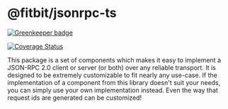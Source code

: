 @fitbit/jsonrpc-ts
===============

[![Greenkeeper badge](https://badges.greenkeeper.io/Fitbit/jsonrpc-ts.svg)](https://greenkeeper.io/)

[![Coverage Status](https://coveralls.io/repos/github/Fitbit/jsonrpc-ts/badge.svg?branch=master)](https://coveralls.io/github/Fitbit/jsonrpc-ts?branch=master)

This package is a set of components which makes it easy to implement a
JSON-RPC 2.0 client or server (or both) over any reliable transport. It
is designed to be extremely customizable to fit nearly any use-case.
If the implementation of a component from this library doesn't suit your
needs, you can simply use your own implementation instead. Even the
way that request ids are generated can be customized!
